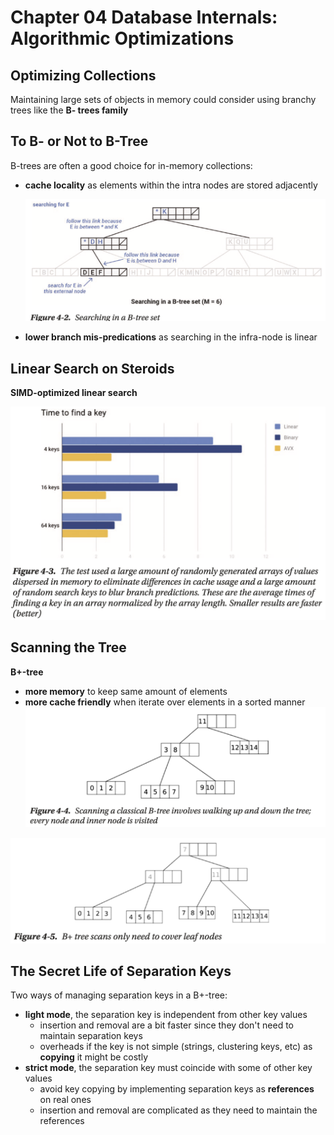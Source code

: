 # Chapter 04 Database Internals: Algorithmic Optimizations

## Optimizing Collections

Maintaining large sets of objects in memory could consider using branchy trees like the **B- trees family**

## To B- or Not to B-Tree

B-trees are often a good choice for in-memory collections:

- **cache locality** as elements within the intra nodes are stored adjacently

    ![](images/04.02.png)

- **lower branch mis-predications** as searching in the infra-node is linear

## Linear Search on Steroids

**SIMD-optimized linear search**

![](images/04.03.png)

## Scanning the Tree

**B+-tree**

- **more memory** to keep same amount of elements
- **more cache friendly** when iterate over elements in a sorted manner
![](images/04.04.png)

![](images/04.05.png)

## The Secret Life of Separation Keys

Two ways of managing separation keys in a B+-tree:

- **light mode**, the separation key is independent from other key values
    - insertion and removal are a bit faster since they don't need to maintain separation keys
    - overheads if the key is not simple (strings, clustering keys, etc) as **copying** it might be costly
- **strict mode**, the separation key must coincide with some of other key values
    - avoid key copying by implementing separation keys as **references** on real ones
    - insertion and removal are complicated as they need to maintain the references

